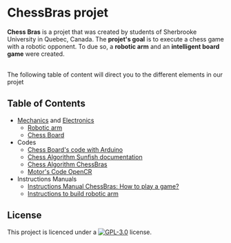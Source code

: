 
# ChessBras projet
**Chess Bras** is a projet that was created by students of Sherbrooke University in Quebec, Canada. The **projet's goal** is to execute a chess game with a robotic opponent. To due so, a **robotic arm** and an **intelligent board game** were created.

<br>The following table of content will direct you to the different elements in our projet

## Table of Contents
- [Mechanics](https://github.com/ClanDesDindesLibres2/RoboticArm_ChessBoard_Mechanic/blob/main/README.md#mechanics-robotic-arm-and-chessboard) and [Electronics](https://github.com/ClanDesDindesLibres2/RoboticArm_ChessBoard_Mechanic/blob/main/README.md#22--electrical-parts-of-the-chessboard)
   - [Robotic arm](https://github.com/ClanDesDindesLibres2/RoboticArm_ChessBoard_Mechanic#1--robotic-arm)
   - [Chess Board](https://github.com/ClanDesDindesLibres2/RoboticArm_ChessBoard_Mechanic#2--chessboard)
- Codes
   - [Chess Board's code with Arduino](https://github.com/ClanDesDindesLibres2/ChessBoard_Arduino)
   - [Chess Algorithm Sunfish documentation](https://github.com/ClanDesDindesLibres2/RoboticArm_ChessBoard_PI/tree/main/sunfish-master#introduction)
   - [Chess Algorithm ChessBras](https://github.com/ClanDesDindesLibres2/RoboticArm_ChessBoard_PI)
   - [Motor's Code OpenCR](https://github.com/ClanDesDindesLibres2/RoboticArm_OpenCR)
- Instructions Manuals
   - [Instructions Manual ChessBras: How to play a game?](https://github.com/ClanDesDindesLibres2/.github/blob/main/Instructions_Manual_ChessBras.docx)
   - [Instructions to build robotic arm](https://github.com/ClanDesDindesLibres2/RoboticArm_ChessBoard_Mechanic/blob/main/Mechanical/Assembly_manual/Arm%20assembly%20and%20modification%20guide.pdf)

## <a id="License"></a>License
This project is licenced under a  [![GPL-3.0](https://img.shields.io/badge/License-GPLv3-blue.svg?style=flat-square)](https://github.com/SPUdeS/SPUdeS/blob/main/LICENSE) license.
